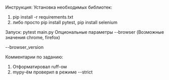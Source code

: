 Инструкция:
Установка необходимых библиотек: 
1. pip install -r requirements.txt
2. либо просто
  pip install pytest,
  pip install selenium

Запуск:
pytest main.py
Опциональные параметры 
--browser
(Возможные значения chrome, firefox)

--browser_version

Комментарии по заданию:
1. Отформатировал ruff-ом
2. mypy-ём проверил в режиме --strict
